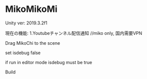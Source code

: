 # MikoMikoMi

Unity ver: 2019.3.2f1

現在の機能:
1.Youtubeチャンネル配信通知 //miko only, 国内需要VPN






Drag MikoChi to the scene

set isdebug false


if run in editor mode  isdebug must be true

Build
